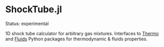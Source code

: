 # ShockTube.jl

Status: experimental

1D shock tube calculator for arbitrary gas mixtures. Interfaces to [Thermo](https://github.com/CalebBell/thermo) and [Fluids](https://github.com/CalebBell/fluids) Python packages for thermodynamic & fluids properties.